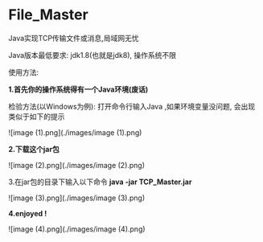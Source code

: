 # File_Master
Java实现TCP传输文件或消息,局域网无忧



Java版本最低要求: jdk1.8(也就是jdk8), 操作系统不限

使用方法:

**1.首先你的操作系统得有一个Java环境(废话)**

检验方法(以Windows为例): 打开命令行输入Java ,如果环境变量没问题, 会出现类似于如下的提示

![image (1).png](./images/image (1).png)



**2.下载这个jar包**

![image (2).png](./images/image (2).png)



3.在jar包的目录下输入以下命令  **java -jar TCP_Master.jar**

![image (3).png](./images/image (3).png)



**4.enjoyed !**

![image (4).png](./images/image (4).png)
